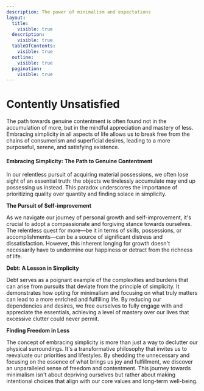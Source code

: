 ```yaml
---
description: The power of minimalism and expectations
layout:
  title:
    visible: true
  description:
    visible: true
  tableOfContents:
    visible: true
  outline:
    visible: true
  pagination:
    visible: true
---
```


# Contently Unsatisfied

The path towards genuine contentment is often found not in the accumulation of more, but in the mindful appreciation and mastery of less. Embracing simplicity in all aspects of life allows us to break free from the chains of consumerism and superficial desires, leading to a more purposeful, serene, and satisfying existence.

#### Embracing Simplicity: The Path to Genuine Contentment

In our relentless pursuit of acquiring material possessions, we often lose sight of an essential truth: the objects we tirelessly accumulate may end up possessing us instead. This paradox underscores the importance of prioritizing quality over quantity and finding solace in simplicity.

**The Pursuit of Self-improvement**

As we navigate our journey of personal growth and self-improvement, it's crucial to adopt a compassionate and forgiving stance towards ourselves. The relentless quest for more—be it in terms of skills, possessions, or accomplishments—can be a source of significant distress and dissatisfaction. However, this inherent longing for growth doesn't necessarily have to undermine our happiness or detract from the richness of life.

**Debt: A Lesson in Simplicity**

Debt serves as a poignant example of the complexities and burdens that can arise from pursuits that deviate from the principle of simplicity. It demonstrates how opting for minimalism and focusing on what truly matters can lead to a more enriched and fulfilling life. By reducing our dependencies and desires, we free ourselves to fully engage with and appreciate the essentials, achieving a level of mastery over our lives that excessive clutter could never permit.

**Finding Freedom in Less**

The concept of embracing simplicity is more than just a way to declutter our physical surroundings. It's a transformative philosophy that invites us to reevaluate our priorities and lifestyles. By shedding the unnecessary and focusing on the essence of what brings us joy and fulfillment, we discover an unparalleled sense of freedom and contentment. This journey towards minimalism isn't about depriving ourselves but rather about making intentional choices that align with our core values and long-term well-being.

